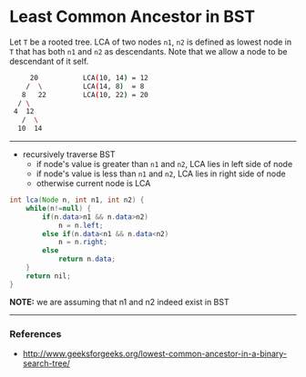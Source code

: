 # Least Common Ancestor in BST

Let `T` be a rooted tree. LCA of two nodes `n1`, `n2` is defined as lowest node in `T` that has both `n1` and `n2` as descendants.
Note that we allow a node to be descendant of it self.

```bash
     20           LCA(10, 14) = 12
    /  \          LCA(14, 8)  = 8
   8   22         LCA(10, 22) = 20
  / \
 4  12
   /  \
  10  14
```

---

* recursively traverse BST
    * if node's value is greater than `n1` and `n2`, LCA lies in left side of node
    * if node's value is less than `n1` and `n2`, LCA lies in right side of node
    * otherwise current node is LCA


```java
int lca(Node n, int n1, int n2) {
    while(n!=null) {
        if(n.data>n1 && n.data>n2)
            n = n.left;
        else if(n.data<n1 && n.data<n2)
            n = n.right;
        else
            return n.data;
    }
    return nil;
}
```

**NOTE:** we are assuming that n1 and n2 indeed exist in BST

---

### References

* <http://www.geeksforgeeks.org/lowest-common-ancestor-in-a-binary-search-tree/>
